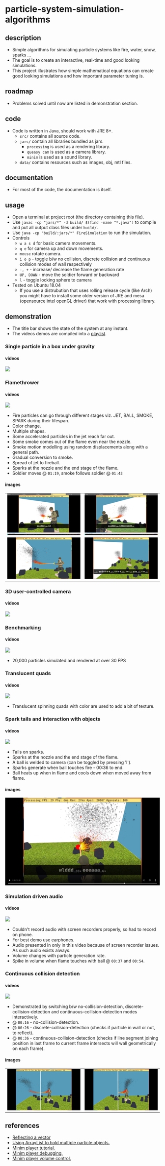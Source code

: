 # particle-system-simulation-algorithms

## description
- Simple algorithms for simulating particle systems like fire, water, snow, sparks ...
- The goal is to create an interactive, real-time and good looking simulations.
- This project illustrates how simple mathematical equations can create good looking simulations and how important parameter tuning is.

## roadmap
- Problems solved until now are listed in demonstration section.

## code
- Code is written in Java, should work with JRE 8+.
    - `src/` contains all source code.
    - `jars/` contain all libraries bundled as jars.
        - `processing` is used as a rendering library.
        - `queasy cam` is used as a camera library.
        - `minim` is used as a sound library.
    - `data/` contains resources such as images, obj, mtl files.

## documentation
- For most of the code, the documentation is itself.

## usage
- Open a terminal at project root (the directory containing this file).
- Use `javac -cp "jars/*" -d build/ $(find -name "*.java")` to compile and put all output class files under `build/`.
- Use `java -cp "build/:jars/*" FireSimulation` to run the simulation.
- Controls
    - `w a s d` for basic camera movements.
    - `q e` for camera up and down movements.
    - `mouse` rotate camera.
    - `i o p` - toggle b/w no collision, discrete collision and continuous collision modes of wall respectively
    - `-, +` - increase/ decrease the flame generation rate
    - `UP, DOWN` - move the soldier forward or backward
    - `l` - toggle locking sphere to camera
- Tested on Ubuntu 18.04
    - If you use a distrubution that uses rolling release cycle (like Arch) you might have to install some older version of JRE and mesa (opensource intel openGL driver) that work with processing library.

## demonstration
- The title bar shows the state of the system at any instant.
- The videos demos are compiled into a [playlist](https://www.youtube.com/playlist?list=PLrz4CUP15JSJRikNSRDmKqxJxf19uM-NS).

### Single particle in a box under gravity
#### videos
[![](http://img.youtube.com/vi/N6lMeEYJrjQ/0.jpg)](https://www.youtube.com/watch?v=N6lMeEYJrjQ)

### Flamethrower
#### videos
[![](http://img.youtube.com/vi/-dO03UGtreE/0.jpg)](https://www.youtube.com/watch?v=-dO03UGtreE)
- Fire particles can go through different stages viz. JET, BALL, SMOKE, SPARK during their lifespan.
- Color change.
- Multiple shapes.
- Some accelerated particles in the jet reach far out.
- Some smoke comes out of the flame even near the nozzle.
- Smoke motion modelling using random displacements along with a general path.
- Gradual conversion to smoke.
- Spread of jet to fireball.
- Sparks at the nozzle and the end stage of the flame.
- Soldier moves @ `01:19`, smoke follows soldier @ `01:43`

#### images
| | |
| --- | --- |
| ![](./github/flame_details/1.png) | ![](./github/flame_details/2.png) |
| ![](./github/flame_details/3.png) | ![](./github/flame_details/4.png) |

### 3D user-controlled camera
#### videos
[![](http://img.youtube.com/vi/4C7gNYOVCs8/0.jpg)](https://www.youtube.com/watch?v=4C7gNYOVCs8)

### Benchmarking
#### videos
[![](http://img.youtube.com/vi/h7LS4IjoH9s/0.jpg)](https://www.youtube.com/watch?v=h7LS4IjoH9s)
- 20,000 particles simulated and rendered at over 30 FPS

### Translucent quads
#### videos
[![](http://img.youtube.com/vi/WvYUFo1l8Ow/0.jpg)](https://www.youtube.com/watch?v=WvYUFo1l8Ow)
- Translucent spinning quads with color are used to add a bit of texture.

### Spark tails and interaction with objects
#### videos
[![](http://img.youtube.com/vi/eq6Lh7SRqE0/0.jpg)](https://www.youtube.com/watch?v=eq6Lh7SRqE0)
- Tails on sparks.
- Sparks at the nozzle and the end stage of the flame.
- A ball is welded to camera (can be toggled by pressing 'l').
- Sparks generate when ball touches fire - 00:36 to end.
- Ball heats up when in flame and cools down when moved away from flame.

#### images
![](./github/sphere.png)

### Simulation driven audio
#### videos
[![](http://img.youtube.com/vi/r0UL6AdOzPc/0.jpg)](https://www.youtube.com/watch?v=r0UL6AdOzPc)
- Couldn't record audio with screen recorders properly, so had to record on phone.
- For best demo use earphones.
- Audio presented in only in this video because of screen recorder issues. As such audio exists always.
- Volume changes with particle generation rate.
- Spike in volume when flame touches with ball @ `00:37` and `00:54`.

### Continuous collision detection
#### videos
[![](http://img.youtube.com/vi/e_dTWkfg-kA/0.jpg)](https://www.youtube.com/watch?v=e_dTWkfg-kA)
- Demonstrated by switching b/w no-collision-detection, discrete-collision-detection and continuous-collision-detection modes interactively.
- @ `00:16` - no-collision-detection.
- @ `00:26` - discrete-collision-detection (checks if particle in wall or not, to reflect).
- @ `00:36` - continuous-collision-detection (checks if line segment joining position in last frame to current frame intersects will wall geometrically on each frame).

#### images
| | |
| --- | --- |
| ![](./github/discrete.png) | ![](./github/continuous.png) |

## references
- [Reflecting a vector](https://math.stackexchange.com/questions/13261/how-to-get-a-reflection-vector)
- [Using ArrayList to hold multiple particle objects.](https://natureofcode.com/book/chapter-4-particle-systems/)
- [Minim player tutorial.](https://gist.github.com/shiffman/7603264)
- [Minim player debugging.](https://forum.processing.org/one/topic/why-does-minim-audioplayer-sound-choppy.html)
- [Minim player volume control.](https://discourse.processing.org/t/minim-setting-volume-of-an-audioplayer/3596/4)
